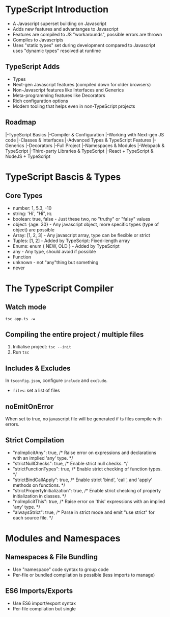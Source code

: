 # TypeScript Introduction

* A Javascript superset building on Javascript
* Adds new features and advantanges to Javascript
* Features are compiled to JS "workarounds", possible errors are thrown
* Compiles to Javascripts
* Uses "static types" set during development compared to Javascript uses "dynamic types" resolved at runtime

## TypeScript Adds

* Types
* Next-gen Javascript features (compiled down for older browsers)
* Non-Javascript features like Interfaces and Generics
* Meta-programming features like Decorators
* Rich configuration options
* Modern tooling that helps even in non-TypeScript projects

## Roadmap

|-TypeScript Basics
|-Compiler & Configuration
|-Working with Next-gen JS code
|-Classes & Interfaces
|-Advanced Types & TypeScript Features
|-Generics
|-Decorators
|-Full Project
|-Namespaces & Modules
|-Webpack & TypeScript
|-Third-party Libraries & TypeScript
|-React + TypeScript & NodeJS + TypeScript

# TypeScript Bascis & Types

## Core Types

* number: 1, 5.3, -10
* string: 'Hi', "Hi", `Hi`
* boolean: true, false - Just these two, no "truthy" or "falsy" values
* object: {age: 30} - Any javascript object, more specific types (type of object) are possible
* Array: [1, 2, 3] - Any javascript array, type can be flexible or strict
* Tuples: [1, 2] - Added by TypeScript: Fixed-length array
* Enums: enum { NEW, OLD } - Added by TypeScript
* any - Any type, should avoid if possible
* Function
* unknown - not "any"thing but something
* never 

# The TypeScript Compiler
## Watch mode

`tsc app.ts -w`

## Compiling the entire project / multiple files

1. Initialise project: `tsc --init`
1. Run `tsc`

## Includes & Excludes

In `tsconfig.json`, configure `include` and `exclude`.

* `files`: set a list of files

## noEmitOnError
When set to true, no javascript file will be generated if ts files compile with errors.

## Strict Compilation

* "noImplicitAny": true,                 /* Raise error on expressions and declarations with an implied 'any' type. */
* "strictNullChecks": true,              /* Enable strict null checks. */
* "strictFunctionTypes": true,           /* Enable strict checking of function types. */
* "strictBindCallApply": true,           /* Enable strict 'bind', 'call', and 'apply' methods on functions. */
* "strictPropertyInitialization": true,  /* Enable strict checking of property initialization in classes. */
* "noImplicitThis": true,                /* Raise error on 'this' expressions with an implied 'any' type. */
* "alwaysStrict": true,                  /* Parse in strict mode and emit "use strict" for each source file. */

# Modules and Namespaces

## Namespaces & File Bundling
* Use "namespace" code syntax to group code
* Per-file or bundled compilation is possible (less imports to manage)

## ES6 Imports/Exports
* Use ES6 import/export syntax
* Per-file compilation but single <script> import
* Bundling via third-part tools (e.g. Webpack)
